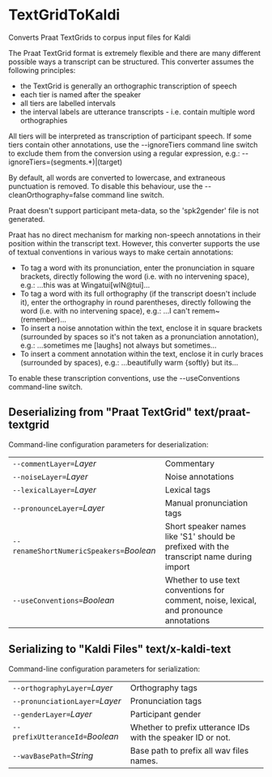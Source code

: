 # TextGridToKaldi

Converts Praat TextGrids to corpus input files for Kaldi

The Praat TextGrid format is extremely flexible and there are many different
 possible ways a transcript can be structured. This converter assumes the following principles:
- the TextGrid is generally an orthographic transcription of speech
- each tier is named after the speaker
- all tiers are labelled intervals
- the interval labels are utterance transcripts - i.e. contain multiple word orthographies
 

All tiers will be interpreted as transcription of participant speech. If some tiers contain other annotations, use the --ignoreTiers command line switch to exclude them from the conversion using a regular expression, e.g.:
 --ignoreTiers=(segments.*)|(target)
 

By default, all words are converted to lowercase, and extraneous punctuation is removed.
 To disable this behaviour, use the --cleanOrthography=false command line switch.
 

Praat doesn't support participant meta-data, so the 'spk2gender' file is not generated.
 

Praat has no direct mechanism for marking non-speech annotations in their position within the transcript text.  However, this converter supports the use of textual conventions in various ways to make certain annotations: 
 - To tag a word with its pronunciation, enter the pronunciation in square brackets, directly following the word (i.e. with no intervening space), e.g.: 
 …this was at Wingatui[wIN@tui]…
 - To tag a word with its full orthography (if the transcript doesn't include it), enter the orthography in round parentheses, directly following the word (i.e. with no intervening space), e.g.: 
 …I can't remem~(remember)…
 - To insert a noise annotation within the text, enclose it in square brackets (surrounded by spaces so it's not taken as a pronunciation annotation), e.g.: 
 …sometimes me [laughs] not always but sometimes…
 - To insert a comment annotation within the text, enclose it in curly braces (surrounded by spaces), e.g.: 
 …beautifully warm {softly} but its…

To enable these transcription conventions, use the --useConventions command-line switch.

## Deserializing from "Praat TextGrid" text/praat-textgrid

Command-line configuration parameters for deserialization:

|   |   |
|:--|:--|
| `--commentLayer=`*Layer* | Commentary |
| `--noiseLayer=`*Layer* | Noise annotations |
| `--lexicalLayer=`*Layer* | Lexical tags |
| `--pronounceLayer=`*Layer* | Manual pronunciation tags |
| `--renameShortNumericSpeakers=`*Boolean* | Short speaker names like 'S1' should be prefixed with the transcript name during import |
| `--useConventions=`*Boolean* | Whether to use text conventions for comment, noise, lexical, and pronounce annotations |

## Serializing to "Kaldi Files" text/x-kaldi-text

Command-line configuration parameters for serialization:

|   |   |
|:--|:--|
| `--orthographyLayer=`*Layer* | Orthography tags |
| `--pronunciationLayer=`*Layer* | Pronunciation tags |
| `--genderLayer=`*Layer* | Participant gender |
| `--prefixUtteranceId=`*Boolean* | Whether to prefix utterance IDs with the speaker ID or not. |
| `--wavBasePath=`*String* | Base path to prefix all wav files names. |
